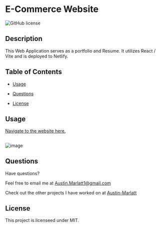 # E-Commerce Website
![GitHub license](https://img.shields.io/badge/license-MIT-purple.svg)

## Description 

This Web Application serves as a portfolio and Resume. It utilizes React /  Vite and is deployed to Netlify.

## Table of Contents

* [Usage](#usage)

* [Questions](#questions)

* [License](#license)

## Usage

[Navigate to the website here.](https://austin-marlatt-portfolio.netlify.app/Portfolio)
##
![image]()

## Questions

Have questions?

Feel free to email me at [Austin.Marlatt1@gmail.com](Austin.Marlatt1@gmail.com)

Check out the other projects I have worked on at [Austin-Marlatt](https://github.com/Austin-Marlatt/)

 ## License
  
  This project is licenseed under MIT.
